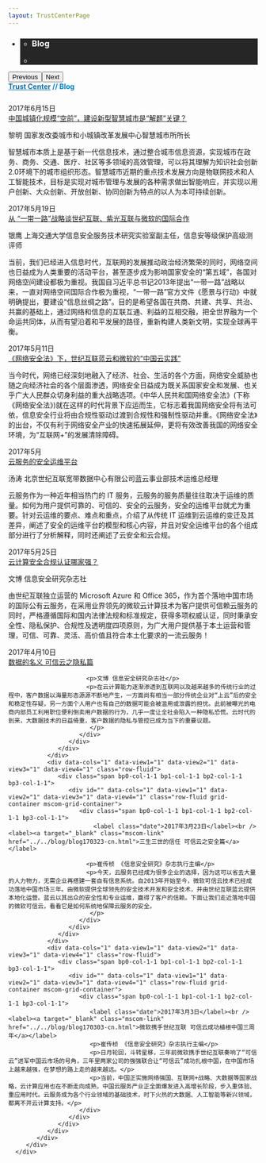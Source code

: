 ```yaml
---
layout: TrustCenterPage
---
```

<div class="row-fluid">
   <div class="span">
      <div>
         <div id="" data-cols="1" data-view1="1" data-view2="1" data-view3="1" data-view4="1" class="row-fluid wider hero grid-container">
            <div class="span bp0-col-1-1 bp1-col-1-1 bp2-col-1-1 bp3-col-1-1">
               <div bi:type="slideshow" class="slideshow slideshow-hero hero" xmlns:bi="urn:schemas-microsoft-com:mscom:bi">
                  <ul bi:type="list" class="slides">
                     <li id="slide-1" bi:index="0" selectBi="">
                        <div class="heroitem light-foreground" bi:type="heroitem">
                           <div class="media" bi:parenttitle="t1">
                              <a href="" bi:track="False" bi:titleflag="t1" bi:index="0">
                                 <div data-picture="" data-alt="Blog" data-disable-swap-below="">
                                    <div data-src="../Images/MS_TrustCenter_Blog_Header.jpg"></div>
                                    <noscript></noscript>
                                 </div>
                              </a>
                           </div>
                           <div class="text" bi:type="cta">
                              <div class="text-container">
                                 <div class="box" style="background: rgba(0,0,0,.85); color: #FFFFFF;">
                                    <ul bi:type="list" class="headerCaption subpageHeaderCaption">
                                       <li class="box-title">
                                          <h3 class="box-title" bi:type="title" bi:title="t1" style="color: #FFFFFF;">Blog</h3>
                                       </li>
                                       <li class="box-actions box-description"><a target="_self" class="mscom-link" href=""></a></li>
                                    </ul>
                                 </div>
                              </div>
                           </div>
                        </div>
                     </li>
                  </ul>
                  <div class="navigation international" bi:track="false">
                     <div class="grid-container settop" data-title-text="Go To Slide "></div>
                  </div>
                  <div class="prev-next" bi:track="false"><button class="prev"><span class="icon-left" aria-hidden="true"></span><span class="screen-reader-text">Previous</span></button><button class="next"><span class="icon-right" aria-hidden="true"></span><span class="screen-reader-text">Next</span></button></div>
                  <div id="play-pause" class="play-pause" style="display:none">
                     <div class="pause"><button id="pauseButton" class="pause_button"><span class="icon-pause" aria-hidden="true"></span><span class="screen-reader-text">Pause</span></button></div>
                     <div class="play"><button id="playButton" class="play_button"><span class="icon-play" aria-hidden="true"></span><span class="screen-reader-text">Play</span></button></div>
                  </div>
               </div>
            </div>
         </div>
			<div class="row-fluid grid-container mscom-grid-container breadcrumbs" style="padding-bottom: 25px;color:#0081c6;font-weight: bold;" data-view4="1" data-view3="1" data-view2="1" data-view1="1" data-cols="1">            
			<div class="span bp0-col-1-1 bp1-col-1-1 bp2-col-1-1 bp3-col-1-1"><a target="_self" class="mscom-link" href="../default.html" style="color:rgb(21, 112, 166)">Trust Center</a> //  Blog</div>
         </div>
         <div id="" data-cols="1" data-view1="1" data-view2="1" data-view3="1" data-view4="1" class="row-fluid grid-container mscom-grid-container whatsNewBody wider">
            <div class="span bp0-col-1-1 bp1-col-1-1 bp2-col-1-1 bp3-col-1-1">
            <div data-cols="1" data-view1="1" data-view2="1" data-view3="1" data-view4="1" class="row-fluid">
                  <div class="span bp0-col-1-1 bp1-col-1-1 bp2-col-1-1 bp3-col-1-1">
                     <div id="" data-cols="1" data-view1="1" data-view2="1" data-view3="1" data-view4="1" class="row-fluid grid-container mscom-grid-container">
                        <div class="span bp0-col-1-1 bp1-col-1-1 bp2-col-1-1 bp3-col-1-1">
                           <label class="date">2017年6月15日</label><br /><label><a target="_blank" class="mscom-link" href="../blog/blog170615-cn.html">中国城镇化规模“空前”，建设新型智慧城市是“解题”关键？</a></label>
                           <p>黎明  国家发改委城市和小城镇改革发展中心智慧城市所所长</p>
						   <p>智慧城市本质上是基于新一代信息技术，通过整合城市信息资源，实现城市在政务、商务、交通、医疗、社区等多领域的高效管理，可以将其理解为知识社会创新2.0环境下的城市组织形态。智慧城市近期的重点技术发展方向是物联网技术和人工智能技术，目标是实现对城市管理与发展的各种需求做出智能响应，并实现以用户创新、大众创新、开放创新、协同创新为特点的以人为本可持续创新。</p>
                        </div>
                     </div>
                  </div>
               </div>
			<div data-cols="1" data-view1="1" data-view2="1" data-view3="1" data-view4="1" class="row-fluid">
                  <div class="span bp0-col-1-1 bp1-col-1-1 bp2-col-1-1 bp3-col-1-1">
                     <div id="" data-cols="1" data-view1="1" data-view2="1" data-view3="1" data-view4="1" class="row-fluid grid-container mscom-grid-container">
                        <div class="span bp0-col-1-1 bp1-col-1-1 bp2-col-1-1 bp3-col-1-1">
                           <label class="date">2017年5月19日</label><br /><label><a target="_blank" class="mscom-link" href="../blog/blog170519-cn.html">从 “一带一路”战略谈世纪互联、紫光互联与微软的国际合作</a></label>
                           <p>银鹰 上海交通大学信息安全服务技术研究实验室副主任，信息安等级保护高级测评师</p>
						   <p>当前，我们已经进入信息时代，互联网的发展推动政治经济繁荣的同时，网络空间也日益成为人类重要的活动平台，甚至逐步成为影响国家安全的“第五域”，各国对网络空间建设都极为重视。我国自习近平总书记2013年提出“一带一路”战略以来，一直对网络空间国际合作极为重视，“一带一路”官方文件《愿景与行动》中就明确提出，要建设“信息丝绸之路”。目的是希望各国在共商、共建、共享、共治、共赢的基础上，通过网络和信息的互联互通、利益的互相交融，把全世界融为一个命运共同体，从而有望沿着和平发展的路径，重新构建人类新文明，实现全球再平衡。</p>
                        </div>
                     </div>
                  </div>
               </div>
			<div data-cols="1" data-view1="1" data-view2="1" data-view3="1" data-view4="1" class="row-fluid">
                  <div class="span bp0-col-1-1 bp1-col-1-1 bp2-col-1-1 bp3-col-1-1">
                     <div id="" data-cols="1" data-view1="1" data-view2="1" data-view3="1" data-view4="1" class="row-fluid grid-container mscom-grid-container">
                        <div class="span bp0-col-1-1 bp1-col-1-1 bp2-col-1-1 bp3-col-1-1">
                           <label class="date">2017年5月11日</label><br /><label><a target="_blank" class="mscom-link" href="../blog/blog170511-cn.html">《网络安全法》下，世纪互联蓝云和微软的“中国云实践”</a></label>
                           <p>当今时代，网络已经深刻地融入了经济、社会、生活的各个方面，网络安全威胁也随之向经济社会的各个层面渗透，网络安全日益成为既关系国家安全和发展、也关乎广大人民群众切身利益的重大战略选项。《中华人民共和国网络安全法》(下称《网络安全法》)就在这样的时代背景下应运而生，它标志着我国网络安全将有法可依，信息安全行业将由合规性驱动过渡到合规性和强制性驱动并重。《网络安全法》的出台，不仅有利于网络安全产业的快速拓展延伸，更将有效改善我国的网络安全环境，为“互联网+”的发展清除障碍。</p>
                        </div>
                     </div>
                  </div>
               </div>
			<div data-cols="1" data-view1="1" data-view2="1" data-view3="1" data-view4="1" class="row-fluid">
                  <div class="span bp0-col-1-1 bp1-col-1-1 bp2-col-1-1 bp3-col-1-1">
                     <div id="" data-cols="1" data-view1="1" data-view2="1" data-view3="1" data-view4="1" class="row-fluid grid-container mscom-grid-container">
                        <div class="span bp0-col-1-1 bp1-col-1-1 bp2-col-1-1 bp3-col-1-1">
                           <label class="date">2017年5月</label><br /><label><a target="_blank" class="mscom-link" href="../../file/云服务的安全运维平台_汤涛.pdf">云服务的安全运维平台</a></label>
                           <p>汤涛  北京世纪互联宽带数据中心有限公司蓝云事业部技术运维总经理</p>
						   <p>云服务作为一种近年相当热门的 IT 服务，云服务的服务质量往往取决于运维的质量。如何为用户提供可靠的、可信的、安全的云服务，安全的运维平台就尤为重要。针对云运维的要点、难点和重点，介绍了从传统 IT 运维到云运维的变迁及其差异，阐述了安全的运维平台的模型和核心内容，并且对安全运维平台的各个组成部分进行了分析解释，同时还阐述了云安全和云合规。</p>
                        </div>
                     </div>
                  </div>
               </div>
			   <div data-cols="1" data-view1="1" data-view2="1" data-view3="1" data-view4="1" class="row-fluid">
                  <div class="span bp0-col-1-1 bp1-col-1-1 bp2-col-1-1 bp3-col-1-1">
                     <div id="" data-cols="1" data-view1="1" data-view2="1" data-view3="1" data-view4="1" class="row-fluid grid-container mscom-grid-container">
                        <div class="span bp0-col-1-1 bp1-col-1-1 bp2-col-1-1 bp3-col-1-1">
                           <label class="date">2017年5月25日</label><br /><label><a target="_blank" class="mscom-link" href="../blog/blog170525-cn.html">云计算安全合规认证哪家强？</a></label>
                           <p>文博 信息安全研究杂志社</p>
						   <p>由世纪互联独立运营的 Microsoft Azure 和 Office 365，作为首个落地中国市场的国际公有云服务，在采用业界领先的微软云计算技术为客户提供可信赖云服务的同时，严格遵循国际和国内法律法规和标准规定，获得多项权威认证，同时秉承安全性、隐私保护、合规性及透明度四项原则，为广大用户提供基于本土运营和管理，可信、可靠、灵活、高价值且符合本土化要求的一流云服务！</p>
                        </div>
                     </div>
                  </div>
               </div>
               <div data-cols="1" data-view1="1" data-view2="1" data-view3="1" data-view4="1" class="row-fluid">
                  <div class="span bp0-col-1-1 bp1-col-1-1 bp2-col-1-1 bp3-col-1-1">
                     <div id="" data-cols="1" data-view1="1" data-view2="1" data-view3="1" data-view4="1" class="row-fluid grid-container mscom-grid-container">
                        <div class="span bp0-col-1-1 bp1-col-1-1 bp2-col-1-1 bp3-col-1-1">
                            <label class="date">2017年4月10日</label><br /><label><a target="_blank" class="mscom-link" href="../../blog/blog170410-cn.html">数据的名义 可信云之隐私篇</a></label>
                           
						  <p>文博 信息安全研究杂志社</p>
						  <p>在云计算能力逐渐渗透到互联网以及越来越多的传统行业的过程中，客户数据以海量形态源源不断地产生，一方面尚有相当一部分传统企业对“上云”后的安全和稳定性存疑，另一方面个人用户也有自己的数据可能会被滥用或泄露的担忧。此前被曝光的电商内部员工利用职位便利倒卖用户数据的行为，几乎一度让全社会陷入一种隐私恐慌。云时代的到来，大数据技术的日益倚重，客户数据的隐私与管控已成为当下的重要议题。
                           </p>
                        </div>
                     </div>
                  </div>
               </div>
               <div data-cols="1" data-view1="1" data-view2="1" data-view3="1" data-view4="1" class="row-fluid">
                  <div class="span bp0-col-1-1 bp1-col-1-1 bp2-col-1-1 bp3-col-1-1">
                     <div id="" data-cols="1" data-view1="1" data-view2="1" data-view3="1" data-view4="1" class="row-fluid grid-container mscom-grid-container">
                        <div class="span bp0-col-1-1 bp1-col-1-1 bp2-col-1-1 bp3-col-1-1">
                            <label class="date">2017年3月23日</label><br /><label><a target="_blank" class="mscom-link" href="../../blog/blog170323-cn.html">三生三世的信任 可信云之安全篇</a></label>
                           
						  <p>崔传桢 《信息安全研究》杂志执行主编</p> 
						  <p>今天，云服务已经成为很多企业的选择，因为这可以省去大量的人力物力，无需企业再搭建一套自有信息系统。自2013年开始至今，微软可信云技术已经成功落地中国市场三年。由微软提供全球领先的安全技术开发和安全技术，并由世纪互联蓝云提供本地化运营。蓝云以其出众的安全性和专业运维，赢得了客户的信赖。下面让我们走近落地中国的微软可信云，看看它是如何系统地保障云服务的安全。
                           </p>
                        </div>
                     </div>
                  </div>
               </div>
               <div data-cols="1" data-view1="1" data-view2="1" data-view3="1" data-view4="1" class="row-fluid">
                  <div class="span bp0-col-1-1 bp1-col-1-1 bp2-col-1-1 bp3-col-1-1">
                     <div id="" data-cols="1" data-view1="1" data-view2="1" data-view3="1" data-view4="1" class="row-fluid grid-container mscom-grid-container">
                        <div class="span bp0-col-1-1 bp1-col-1-1 bp2-col-1-1 bp3-col-1-1">
                           <label class="date">2017年3月3日</label><br /><label><a target="_blank" class="mscom-link" href="../../blog/blog170303-cn.html">微软携手世纪互联 可信云成功植根中国三周年</a></label>
                           <p>崔传桢 《信息安全研究》杂志执行主编</p>
						   <p>日月轮回，斗转星移，三年前微软携手世纪互联奏响了“可信云”进军中国云市场的号角，三年里两家公司的强强联合让“可信云”成功扎根中国，在中国市场上越来越强，在梦想的路上走的越来越远。</p>
						   <p>当前，中国正实施网络强国、互联网+战略、大数据等国家战略，云计算应用也在不断走向成熟，中国云服务产业正全面爆发进入高增长阶段，步入重体验、重应用时代。云服务成为各个行业领域的基础技术，时下火热的大数据、人工智能等新兴领域，都离不开云计算支持。</p>
                        </div>
                     </div>
                  </div>
               </div>
            </div>
         </div>
      </div>
   </div>
</div>
<div class="row-fluid" data-view4="1" data-view3="1" data-view2="1" data-view1="1" data-cols="1">
   <div class="span bp0-col-1-1 bp1-col-1-1 bp2-col-1-1 bp3-col-1-1"></div>
</div>
